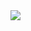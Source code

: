 <img src="https://capsule-render.vercel.app/api?type=waving&color=gradient&height=200&section=header&text=hey%20Everyone&fontSize=60" />
